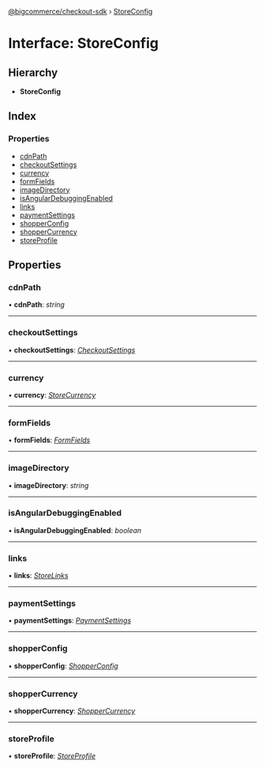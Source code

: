 [@bigcommerce/checkout-sdk](../README.md) › [StoreConfig](storeconfig.md)

# Interface: StoreConfig

## Hierarchy

* **StoreConfig**

## Index

### Properties

* [cdnPath](storeconfig.md#cdnpath)
* [checkoutSettings](storeconfig.md#checkoutsettings)
* [currency](storeconfig.md#currency)
* [formFields](storeconfig.md#formfields)
* [imageDirectory](storeconfig.md#imagedirectory)
* [isAngularDebuggingEnabled](storeconfig.md#isangulardebuggingenabled)
* [links](storeconfig.md#links)
* [paymentSettings](storeconfig.md#paymentsettings)
* [shopperConfig](storeconfig.md#shopperconfig)
* [shopperCurrency](storeconfig.md#shoppercurrency)
* [storeProfile](storeconfig.md#storeprofile)

## Properties

###  cdnPath

• **cdnPath**: *string*

___

###  checkoutSettings

• **checkoutSettings**: *[CheckoutSettings](checkoutsettings.md)*

___

###  currency

• **currency**: *[StoreCurrency](storecurrency.md)*

___

###  formFields

• **formFields**: *[FormFields](formfields.md)*

___

###  imageDirectory

• **imageDirectory**: *string*

___

###  isAngularDebuggingEnabled

• **isAngularDebuggingEnabled**: *boolean*

___

###  links

• **links**: *[StoreLinks](storelinks.md)*

___

###  paymentSettings

• **paymentSettings**: *[PaymentSettings](paymentsettings.md)*

___

###  shopperConfig

• **shopperConfig**: *[ShopperConfig](shopperconfig.md)*

___

###  shopperCurrency

• **shopperCurrency**: *[ShopperCurrency](shoppercurrency.md)*

___

###  storeProfile

• **storeProfile**: *[StoreProfile](storeprofile.md)*
